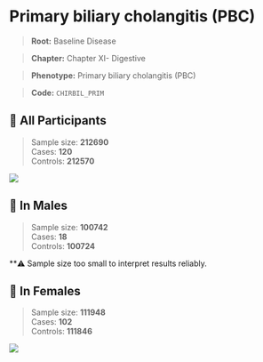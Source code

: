 # Primary biliary cholangitis (PBC)

> **Root:** Baseline Disease  

> **Chapter:** Chapter XI- Digestive  

> **Phenotype:** Primary biliary cholangitis (PBC)  

> **Code:** `CHIRBIL_PRIM`

## 🧪 All Participants  
> Sample size: **212690**  
> Cases: **120**  
> Controls: **212570**
<img src="/Disease/Figures/ALL/Incidence/CHIRBIL_PRIM.png"/>
<CsvTable src="/public/Disease/Data/ALL/Incidence/COX_CHIRBIL_PRIM.csv" label="🔍 View full results" />

## 👨 In Males  
> Sample size: **100742**  
> Cases: **18**  
> Controls: **100724**

**⚠️ Sample size too small to interpret results reliably.


## 👩 In Females  
> Sample size: **111948**  
> Cases: **102**  
> Controls: **111846**
<img src="/Disease/Figures/Female/Incidence/CHIRBIL_PRIM.png"/>
<CsvTable src="/public/Disease/Data/Female/Incidence/COX_CHIRBIL_PRIM.csv" label="🔍 View full results" />
